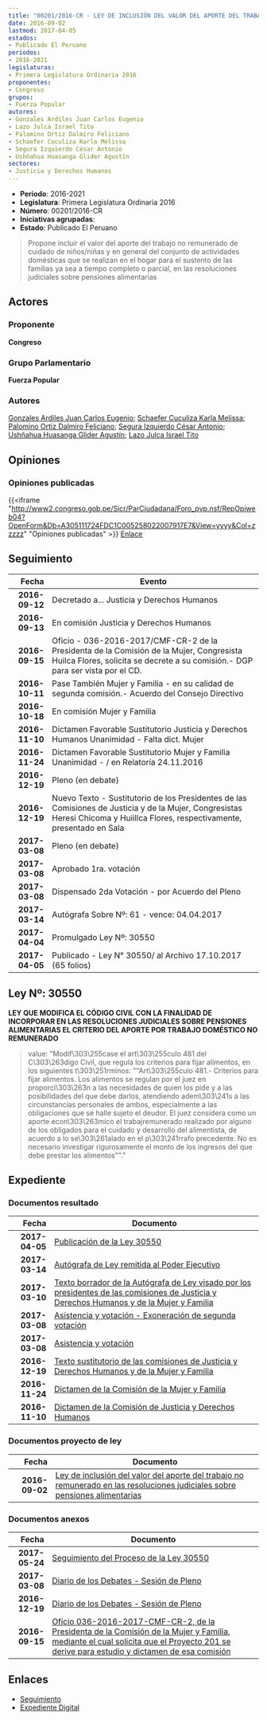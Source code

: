 ```yaml
---
title: "00201/2016-CR - LEY DE INCLUSIÓN DEL VALOR DEL APORTE DEL TRABAJO NO REMUNERADO EN LAS RESOLUCIONES JUDICIALES SOBRE PENSIONES ALIMENTARIAS"
date: 2016-09-02
lastmod: 2017-04-05
estados:
- Publicado El Peruano
periodos:
- 2016-2021
legislaturas:
- Primera Legislatura Ordinaria 2016
proponentes:
- Congreso
grupos:
- Fuerza Popular
autores:
- Gonzales Ardiles Juan Carlos Eugenio
- Lazo Julca Israel Tito
- Palomino Ortiz Dalmiro Feliciano
- Schaefer Cuculiza Karla Melissa
- Segura Izquierdo César Antonio
- Ushñahua Huasanga Glider Agustín
sectores:
- Justicia y Derechos Humanos
---
```

- **Periodo**: 2016-2021
- **Legislatura**: Primera Legislatura Ordinaria 2016
- **Número**: 00201/2016-CR
- **Iniciativas agrupadas**: 
- **Estado**: Publicado El Peruano

> Propone incluir el valor del aporte del trabajo no remunerado de cuidado de niños/niñas y en general del conjunto de actividades domésticas que se realizan en el hogar para el sustento de las familias ya sea a tiempo completo o parcial, en las resoluciones judiciales sobre pensiones alimentarias


## Actores

### Proponente

**Congreso**

### Grupo Parlamentario

**Fuerza Popular**

### Autores

[Gonzales Ardiles Juan Carlos Eugenio](mailto:mailto:jgonzalesa@congreso.gob.pe); [Schaefer Cuculiza Karla Melissa](mailto:mailto:kschaefer@congreso.gob.pe); [Palomino Ortiz Dalmiro Feliciano](mailto:mailto:dfpalomino@congreso.gob.pe); [Segura Izquierdo César Antonio](mailto:mailto:csegura@congreso.gob.pe); [Ushñahua Huasanga Glider Agustín](mailto:mailto:gushnahua@congreso.gob.pe); [Lazo Julca Israel Tito](mailto:mailto:ilazo@congreso.gob.pe)

## Opiniones

### Opiniones publicadas

{{<iframe "http://www2.congreso.gob.pe/Sicr/ParCiudadana/Foro_pvp.nsf/RepOpiweb04?OpenForm&Db=A305111724FDC1C005258022007917E7&View=yyyy&Col=zzzzz" "Opiniones publicadas" >}}
[Enlace](http://www2.congreso.gob.pe/Sicr/ParCiudadana/Foro_pvp.nsf/RepOpiweb04?OpenForm&Db=A305111724FDC1C005258022007917E7&View=yyyy&Col=zzzzz)


## Seguimiento

| Fecha | Evento |
|------:|--------|
| **2016-09-12** | Decretado a... Justicia y Derechos Humanos |
| **2016-09-13** | En comisión Justicia y Derechos Humanos |
| **2016-09-15** | Oficio - 036-2016-2017/CMF-CR-2 de la Presidenta de la Comisión de la Mujer, Congresista Huilca Flores, solicita se decrete a su comisión.- DGP para ser vista por el CD. |
| **2016-10-11** | Pase También Mujer y Familia - en su calidad de segunda comisión.- Acuerdo del Consejo Directivo |
| **2016-10-18** | En comisión Mujer y Familia |
| **2016-11-10** | Dictamen Favorable Sustitutorio Justicia y Derechos Humanos Unanimidad - Falta dict. Mujer |
| **2016-11-24** | Dictamen Favorable Sustitutorio Mujer y Familia Unanimidad - / en Relatoría 24.11.2016 |
| **2016-12-19** | Pleno (en debate) |
| **2016-12-19** | Nuevo Texto - Sustitutorio de los Presidentes de las Comisiones de Justicia y de la Mujer, Congresistas Heresi Chicoma y Huiillca Flores, respectivamente, presentado en Sala |
| **2017-03-08** | Pleno (en debate) |
| **2017-03-08** | Aprobado 1ra. votación |
| **2017-03-08** | Dispensado 2da Votación - por Acuerdo del Pleno |
| **2017-03-14** | Autógrafa Sobre Nº: 61 - vence: 04.04.2017 |
| **2017-04-04** | Promulgado Ley Nº: 30550 |
| **2017-04-05** | Publicado - Ley N° 30550/ al Archivo 17.10.2017 (65 folios) |

## Ley Nº: 30550

**LEY QUE MODIFICA EL CÓDIGO CIVIL CON LA FINALIDAD DE INCORPORAR EN LAS RESOLUCIONES JUDICIALES SOBRE PENSIONES ALIMENTARIAS EL CRITERIO DEL APORTE POR TRABAJO DOMÉSTICO NO REMUNERADO**

> value: "Modif\303\255case el art\303\255culo 481 del C\303\263digo Civil, que regula los criterios para fijar alimentos, en los siguientes t\303\251rminos: \"\"Art\303\255culo 481.- Criterios para fijar alimentos. Los alimentos se regulan por el juez en proporci\303\263n a las necesidades de quien los pide y a las posibilidades del que debe darlos, atendiendo adem\303\241s a las circunstancias personales de ambos, especialmente a las obligaciones que se halle sujeto el deudor. El juez considera como un aporte econ\303\263mico el trabajremunerado realizado por alguno de los obligados para el cuidado y desarrollo del alimentista, de acuerdo a lo se\303\261alado en el p\303\241rrafo precedente. No es necesario investigar rigurosamente el monto de los ingresos del que debe prestar los alimentos\"\"."


## Expediente

### Documentos resultado

| Fecha | Documento |
|------:|-----------|
| **2017-04-05** | [Publicación de la Ley 30550](http://www.leyes.congreso.gob.pe/Documentos/2016_2021/ADLP/Normas_Legales/30550-LEY.pdf) |
| **2017-03-14** | [Autógrafa de Ley remitida al Poder Ejecutivo](http://www.leyes.congreso.gob.pe/Documentos/2016_2021/Autografas/Ley_y_de_Resolucion_Legislativa/AU0020120170314.pdf) |
| **2017-03-10** | [Texto borrador de la Autógrafa de Ley visado por los presidentes de las comisiones de Justicia y Derechos Humanos y de la Mujer y Familia](http://www.leyes.congreso.gob.pe/Documentos/2016_2021/Texto_Borrador_de_Autografa/BAU0020120170310.PDF) |
| **2017-03-08** | [Asistencia y votación - Exoneración de segunda votación](http://www.leyes.congreso.gob.pe/Documentos/2016_2021/Asistencia_y_Votacion/Proyectos_de_Ley/Exoneracion_de_Segunda_Votacion/AVESV0020120170308.PDF) |
| **2017-03-08** | [Asistencia y votación](http://www.leyes.congreso.gob.pe/Documentos/2016_2021/Asistencia_y_Votacion/Proyectos_de_Ley/AV0020120170308.PDF) |
| **2016-12-19** | [Texto sustitutorio de las comisiones de Justicia y Derechos Humanos y de la Mujer y Familia](http://www.leyes.congreso.gob.pe/Documentos/2016_2021/Texto_Sustitutorio/Consensuado/TSC0020120161219..pdf) |
| **2016-11-24** | [Dictamen de la Comisión de la Mujer y Familia](http://www.leyes.congreso.gob.pe/Documentos/2016_2021/Dictamenes/Proyectos_de_Ley/00201DC16MAY20161124.pdf) |
| **2016-11-10** | [Dictamen de la Comisión de Justicia y Derechos Humanos](http://www.leyes.congreso.gob.pe/Documentos/2016_2021/Dictamenes/Proyectos_de_Ley/00201DC15MAY20161110.D.pdf) |

### Documentos proyecto de ley

| Fecha | Documento |
|------:|-----------|
| **2016-09-02** | [Ley de inclusión del valor del aporte del trabajo no remunerado en las resoluciones judiciales sobre pensiones alimentarias](http://www.leyes.congreso.gob.pe/Documentos/2016_2021/Proyectos_de_Ley_y_de_Resoluciones_Legislativas/PL0020120160902..pdf) |

### Documentos anexos

| Fecha | Documento |
|------:|-----------|
| **2017-05-24** | [Seguimiento del Proceso de la Ley 30550](http://www.leyes.congreso.gob.pe/Documentos/2016_2021/Seguimiento_de_Proyectos_de_Ley/00201PL20170524.PDF) |
| **2017-03-08** | [Diario de los Debates - Sesión de Pleno](http://www2.congreso.gob.pe/Sicr/DiarioDebates/Publicad.nsf/SesionesPleno/05256D6E0073DFE9052580DD006548E9/$FILE/SLO-2016-2.pdf) |
| **2016-12-19** | [Diario de los Debates - Sesión de Pleno](http://www2.congreso.gob.pe/Sicr/DiarioDebates/Publicad.nsf/SesionesPleno/05256D6E0073DFE90525808F00072361/$FILE/PLO-2016-24.pdf) |
| **2016-09-15** | [Oficio 036-2016-2017-CMF-CR-2, de la Presidenta de la Comisión de la Mujer y Familia, mediante el cual solicita que el Proyecto 201 se derive para estudio y dictamen de esa comisión](http://www.leyes.congreso.gob.pe/Documentos/2016_2021/Oficios/Comisiones_Ordinarias/OFICIO-036-2016-2017-CMF-CR-2.pdf) |

## Enlaces

- [Seguimiento](http://www2.congreso.gob.pe/Sicr/TraDocEstProc/CLProLey2016.nsf/f7fff46988ca05b1052578e100829cc7/f5d032edc0027276052580220078c2ec?OpenDocument)
- [Expediente Digital](http://www2.congreso.gob.pe/Sicr/TraDocEstProc/Expvirt_2011.nsf/visbusqptramdoc1621/00201?opendocument)

